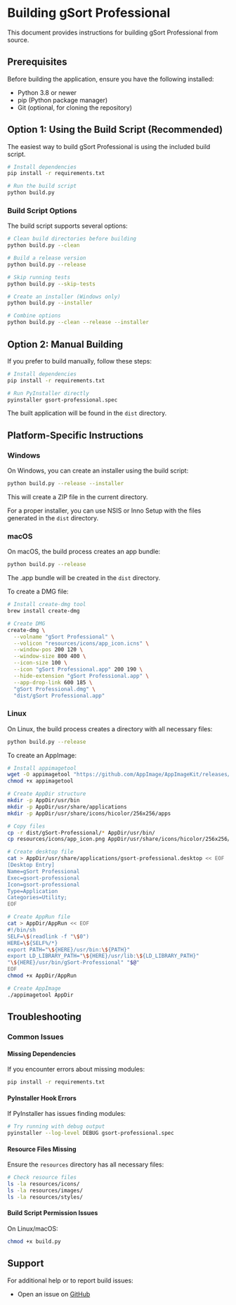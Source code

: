 # Building gSort Professional

This document provides instructions for building gSort Professional from source.

## Prerequisites

Before building the application, ensure you have the following installed:

- Python 3.8 or newer
- pip (Python package manager)
- Git (optional, for cloning the repository)

## Option 1: Using the Build Script (Recommended)

The easiest way to build gSort Professional is using the included build script.

```bash
# Install dependencies
pip install -r requirements.txt

# Run the build script
python build.py
```

### Build Script Options

The build script supports several options:

```bash
# Clean build directories before building
python build.py --clean

# Build a release version
python build.py --release

# Skip running tests
python build.py --skip-tests

# Create an installer (Windows only)
python build.py --installer

# Combine options
python build.py --clean --release --installer
```

## Option 2: Manual Building

If you prefer to build manually, follow these steps:

```bash
# Install dependencies
pip install -r requirements.txt

# Run PyInstaller directly
pyinstaller gsort-professional.spec
```

The built application will be found in the `dist` directory.

## Platform-Specific Instructions

### Windows

On Windows, you can create an installer using the build script:

```bash
python build.py --release --installer
```

This will create a ZIP file in the current directory.

For a proper installer, you can use NSIS or Inno Setup with the files generated in the `dist` directory.

### macOS

On macOS, the build process creates an app bundle:

```bash
python build.py --release
```

The .app bundle will be created in the `dist` directory.

To create a DMG file:

```bash
# Install create-dmg tool
brew install create-dmg

# Create DMG
create-dmg \
  --volname "gSort Professional" \
  --volicon "resources/icons/app_icon.icns" \
  --window-pos 200 120 \
  --window-size 800 400 \
  --icon-size 100 \
  --icon "gSort Professional.app" 200 190 \
  --hide-extension "gSort Professional.app" \
  --app-drop-link 600 185 \
  "gSort Professional.dmg" \
  "dist/gSort Professional.app"
```

### Linux

On Linux, the build process creates a directory with all necessary files:

```bash
python build.py --release
```

To create an AppImage:

```bash
# Install appimagetool
wget -O appimagetool "https://github.com/AppImage/AppImageKit/releases/download/continuous/appimagetool-x86_64.AppImage"
chmod +x appimagetool

# Create AppDir structure
mkdir -p AppDir/usr/bin
mkdir -p AppDir/usr/share/applications
mkdir -p AppDir/usr/share/icons/hicolor/256x256/apps

# Copy files
cp -r dist/gSort-Professional/* AppDir/usr/bin/
cp resources/icons/app_icon.png AppDir/usr/share/icons/hicolor/256x256/apps/gsort-professional.png

# Create desktop file
cat > AppDir/usr/share/applications/gsort-professional.desktop << EOF
[Desktop Entry]
Name=gSort Professional
Exec=gsort-professional
Icon=gsort-professional
Type=Application
Categories=Utility;
EOF

# Create AppRun file
cat > AppDir/AppRun << EOF
#!/bin/sh
SELF=\$(readlink -f "\$0")
HERE=\${SELF%/*}
export PATH="\${HERE}/usr/bin:\${PATH}"
export LD_LIBRARY_PATH="\${HERE}/usr/lib:\${LD_LIBRARY_PATH}"
"\${HERE}/usr/bin/gSort-Professional" "$@"
EOF
chmod +x AppDir/AppRun

# Create AppImage
./appimagetool AppDir
```

## Troubleshooting

### Common Issues

#### Missing Dependencies

If you encounter errors about missing modules:

```bash
pip install -r requirements.txt
```

#### PyInstaller Hook Errors

If PyInstaller has issues finding modules:

```bash
# Try running with debug output
pyinstaller --log-level DEBUG gsort-professional.spec
```

#### Resource Files Missing

Ensure the `resources` directory has all necessary files:

```bash
# Check resource files
ls -la resources/icons/
ls -la resources/images/
ls -la resources/styles/
```

#### Build Script Permission Issues

On Linux/macOS:

```bash
chmod +x build.py
```

## Support

For additional help or to report build issues:
- Open an issue on [GitHub](https://github.com/krackn88/gsort-professional/issues)
